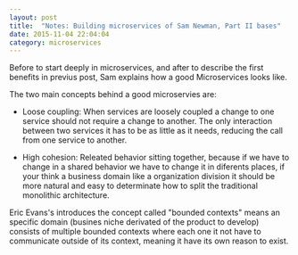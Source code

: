```yaml
---
layout: post
title:  "Notes: Building microservices of Sam Newman, Part II bases"
date: 2015-11-04 22:04:04
category: microservices
---
```

Before to start deeply in microservices, and after to describe the first benefits in previus post, Sam explains how a good Microservices looks like.

The two main concepts behind a good microservies are:

* Loose coupling: When services are loosely coupled a change to one service should not require a change to another. The only interaction between two services it has to be as little as it needs, reducing the call from one service to another.

* High cohesion: Releated behavior sitting together, because if we have to change in a shared behavior we have to change it in diferents places, if your think a business domain like a organization division it should be more natural and easy to determinate how to split the traditional monolithic architecture.

Eric Evans's introduces the concept called "bounded contexts" means an specific domain (busines niche derivated of the product to develop) consists of multiple bounded contexts where each one it not have to communicate outside of its context, meaning it have its own reason to exist.






